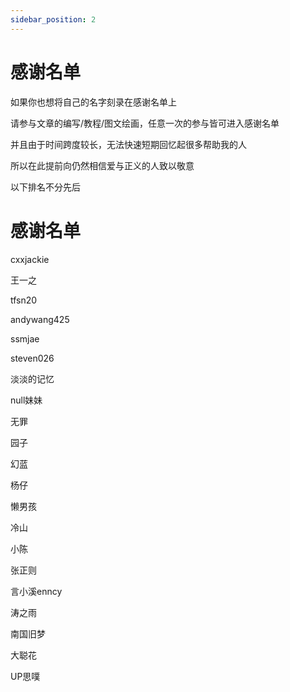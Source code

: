 ```yaml
---
sidebar_position: 2
---
```


# 感谢名单
如果你也想将自己的名字刻录在感谢名单上

请参与文章的编写/教程/图文绘画，任意一次的参与皆可进入感谢名单

并且由于时间跨度较长，无法快速短期回忆起很多帮助我的人

所以在此提前向仍然相信爱与正义的人致以敬意

以下排名不分先后


# 感谢名单

cxxjackie

王一之

tfsn20

andywang425

ssmjae

steven026

淡淡的记忆
 
null妹妹

无罪

园子

幻蓝

杨仔

懒男孩

冷山

小陈

张正则

言小溪enncy

涛之雨

南国旧梦

大聪花

UP思噗


